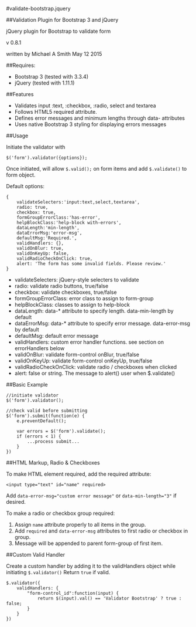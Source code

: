 #validate-bootstrap.jquery

##Validation Plugin for Bootstrap 3 and jQuery

jQuery plugin for Bootstrap to validate form

v 0.8.1

written by Michael A Smith
May 12 2015

##Requires:
* Bootstrap 3 (tested with 3.3.4)
* jQuery (tested with 1.11.1)

##Features
* Validates input :text, :checkbox, :radio, select and textarea
* Follows HTML5 required attribute.
* Defines error messages and minimum lengths through data- attributes
* Uses native Bootstrap 3 styling for displaying errors messages

##Usage

Initiate the validator with
```
$('form').validator({options});
```
Once initiated, will allow `$.valid();` on form items and add `$.validate()` to form object.

Default options:
```
{
    validateSelecters:'input:text,select,textarea',
    radio: true,
    checkbox: true,
    formGroupErrorClass:'has-error',
    helpBlockClass:'help-block with-errors',
    dataLength:'min-length',
    dataErrorMsg:'error-msg',
    defaultMsg:'Required.',
    validHandlers: {},
    validOnBlur: true,
    validOnKeyUp: false,
    validRadioCheckOnClick: true,
    alert: 'The form has some invalid fields. Please review.'
}
```

* validateSelecters: jQuery-style selecters to validate
* radio: validate radio buttons, true/false
* checkbox: validate checkboxes, true/false
* formGroupErrorClass: error class to assign to form-group
* helpBlockClass: classes to assign to help-block
* dataLength: data-* attribute to specify length. data-min-length by default
* dataErrorMsg: data-* attribute to specify error message. data-error-msg by default
* defaultMsg: default error message
* validHandlers: custom error handler functions. see section on errorHandlers below
* validOnBlur: validate form-control onBlur, true/false
* validOnKeyUp: validate form-control onKeyUp, true/false
* validRadioCheckOnClick: validate radio / checkboxes when clicked
* alert: false or string. The message to alert() user when $.validate()

##Basic Example

```
//initiate validator
$('form').validator();

//check valid before submitting
$('form').submit(function(e) {
    e.preventDefault();

    var errors = $('form').validate();
    if (errors < 1) {
        ...process submit...
    }
})
```

##HTML Markup, Radio & Checkboxes

To make HTML element required, add the required attribute:
```
<input type="text" id="name" required>
```
Add `data-error-msg="custom error message"` or `data-min-length="3"` if desired.

To make a radio or checkbox group required:

1. Assign `name` attribute properly to all items in the group.
2. Add `required` and `data-error-msg` attributes to first radio or checkbox in group.
3. Message will be appended to parent form-group of first item.

##Custom Valid Handler

Create a custom handler by adding it to the validHandlers object while initiating
`$.validator()` Return `true` if valid.

```
$.validator({
    validHandlers: {
        "form-control_id":function(input) {
            return $(input).val() == 'Validator Bootstrap' ? true : false;
        }
    }
})
```
